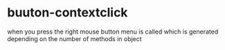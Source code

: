 # buuton-contextclick


when you press the right mouse button menu is called which is generated depending on the number of methods in object
